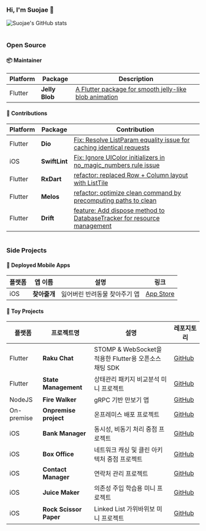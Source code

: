### Hi, I'm Suojae 👋

![Suojae's GitHub stats](https://github-readme-stats.vercel.app/api?username=suojae&show_icons=true&bg_color=00000000&hide=stars,contribs)

#

### Open Source


#### 📦 Maintainer  

| Platform | Package       | Description |
|----------|--------------|-------------|
| Flutter  | **Jelly Blob** | [A Flutter package for smooth jelly-like blob animation](https://pub.dev/packages/jelly_blob) |

#### 🌟 Contributions

| Platform | Package        | Contribution |
|----------|---------------|-------------|
| Flutter  | **Dio**       | [Fix: Resolve ListParam equality issue for caching identical requests](https://github.com/cfug/dio/pull/2366) |
| iOS  | **SwiftLint**       |[Fix: Ignore UIColor initializers in no_magic_numbers rule issue](https://github.com/realm/SwiftLint/pull/6035) |
| Flutter  | **RxDart**    | [refactor: replaced Row + Column layout with ListTile](https://github.com/ReactiveX/rxdart/pull/789) |
| Flutter  | **Melos**     | [refactor: optimize clean command by precomputing paths to clean](https://github.com/invertase/melos/pull/855) |
| Flutter  | **Drift**     | [feature: Add dispose method to DatabaseTracker for resource management](https://github.com/simolus3/drift/pull/3420) |

#


### Side Projects

#### 📱 Deployed Mobile Apps


| 플랫폼 | 앱 이름      | 설명 | 링크 |
|--------|--------------|-------------|-----------|
| iOS | **찾아줄개** | 잃어버린 반려동물 찾아주기 앱  | [App Store](https://apps.apple.com/id/app/%EC%B0%BE%EC%95%84%EC%A4%84%EA%B0%9C/id6471409178) |

#### 🎨 Toy Projects  

| 플랫폼 | 프로젝트명        | 설명 | 레포지토리 |
|--------|---------------|-------------|------------|
| Flutter | **Raku Chat** | STOMP & WebSocket을 적용한 Flutter용 오픈소스 채팅 SDK  | [GitHub](https://github.com/suojae/raku-frontend) |
| Flutter | **State Management** | 상태관리 패키지 비교분석 미니 프로젝트  | [GitHub](https://github.com/suojae/state-management) |
| NodeJS | **Fire Walker** | gRPC 기반 만보기 앱  | [GitHub](https://github.com/suojae/fire-walker-backend) |
| On-premise | **Onpremise project** | 온프레미스 배포 프로젝트  | [GitHub](https://github.com/suojae/onpremise-project) |
| iOS | **Bank Manager** | 동시성, 비동기 처리 중점 프로젝트 | [GitHub](https://github.com/suojae/ios-bank-manager) |
| iOS | **Box Office** | 네트워크 캐싱 및 클린 아키텍처 중점 프로젝트 | [GitHub](https://github.com/suojae/ios-box-office) |
| iOS | **Contact Manager** | 연락처 관리 프로젝트| [GitHub](https://github.com/suojae/ios-contact-manager-ui) |
| iOS | **Juice Maker** | 의존성 주입 학습용 미니 프로젝트 | [GitHub](https://github.com/suojae/ios-juice-maker) |
| iOS | **Rock Scissor Paper** | Linked List 가위바위보 미니 프로젝트 | [GitHub](https://github.com/suojae/ios-rock-scissor-paper) |
